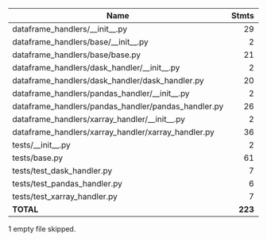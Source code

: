| Name                                                   |    Stmts |     Miss |    Cover |   Missing |
|------------------------------------------------------- | -------: | -------: | -------: | --------: |
| dataframe\_handlers/\_\_init\_\_.py                    |       29 |        0 |     100% |           |
| dataframe\_handlers/base/\_\_init\_\_.py               |        2 |        0 |     100% |           |
| dataframe\_handlers/base/base.py                       |       21 |        0 |     100% |           |
| dataframe\_handlers/dask\_handler/\_\_init\_\_.py      |        2 |        0 |     100% |           |
| dataframe\_handlers/dask\_handler/dask\_handler.py     |       20 |        0 |     100% |           |
| dataframe\_handlers/pandas\_handler/\_\_init\_\_.py    |        2 |        0 |     100% |           |
| dataframe\_handlers/pandas\_handler/pandas\_handler.py |       26 |        0 |     100% |           |
| dataframe\_handlers/xarray\_handler/\_\_init\_\_.py    |        2 |        0 |     100% |           |
| dataframe\_handlers/xarray\_handler/xarray\_handler.py |       36 |        0 |     100% |           |
| tests/\_\_init\_\_.py                                  |        2 |        0 |     100% |           |
| tests/base.py                                          |       61 |        0 |     100% |           |
| tests/test\_dask\_handler.py                           |        7 |        0 |     100% |           |
| tests/test\_pandas\_handler.py                         |        6 |        0 |     100% |           |
| tests/test\_xarray\_handler.py                         |        7 |        0 |     100% |           |
|                                              **TOTAL** |  **223** |    **0** | **100%** |           |

1 empty file skipped.
